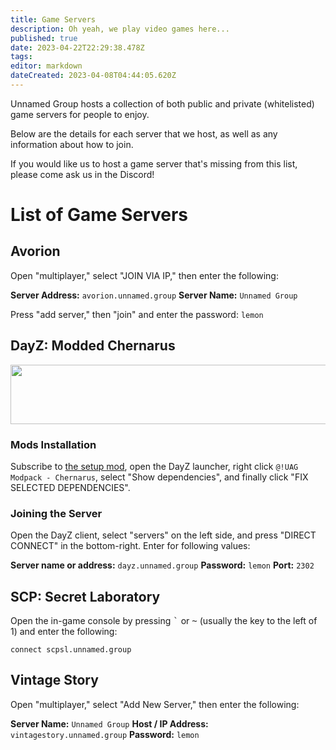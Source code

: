 ```yaml
---
title: Game Servers
description: Oh yeah, we play video games here...
published: true
date: 2023-04-22T22:29:38.478Z
tags: 
editor: markdown
dateCreated: 2023-04-08T04:44:05.620Z
---
```


Unnamed Group hosts a collection of both public and private (whitelisted) game servers for people to enjoy.

Below are the details for each server that we host, as well as any information about how to join.

If you would like us to host a game server that's missing from this list, please come ask us in the Discord!

# List of Game Servers

## Avorion

Open "multiplayer," select "JOIN VIA IP," then enter the following:

**Server Address:** `avorion.unnamed.group`
**Server Name:** `Unnamed Group`

Press "add server," then "join" and enter the password: `lemon`

## DayZ: Modded Chernarus

<a href="https://www.gametracker.com/server_info/185.216.147.175:2302/" target="_blank"><img src="https://cache.gametracker.com/server_info/185.216.147.175:2302/b_560_95_1.png" border="0" width="560" height="95" alt=""/></a>

### Mods Installation

Subscribe to [the setup mod](https://steamcommunity.com/sharedfiles/filedetails/?id=2962664524), open the DayZ launcher, right click `@!UAG Modpack - Chernarus`, select "Show dependencies", and finally click "FIX SELECTED DEPENDENCIES".

### Joining the Server

Open the DayZ client, select "servers" on the left side, and press "DIRECT CONNECT" in the bottom-right. Enter for following values:

**Server name or address:** `dayz.unnamed.group`
**Password:** `lemon`
**Port:** `2302`

## SCP: Secret Laboratory

Open the in-game console by pressing <kbd>`</kbd> or <kbd>~</kbd> (usually the key to the left of 1) and enter the following:

`connect scpsl.unnamed.group`

## Vintage Story

Open "multiplayer," select "Add New Server," then enter the following:

**Server Name:** `Unnamed Group`
**Host / IP Address:** `vintagestory.unnamed.group`
**Password:** `lemon`
